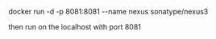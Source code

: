 
docker run -d -p 8081:8081 --name nexus sonatype/nexus3

then run on the localhost with port 8081

